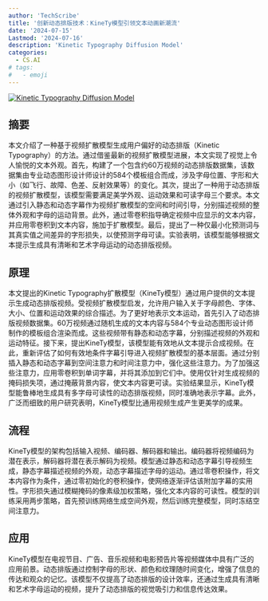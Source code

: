 ```yaml
---
author: 'TechScribe'
title: '创新动态排版技术：KineTy模型引领文本动画新潮流'
date: '2024-07-15'
Lastmod: '2024-07-16'
description: 'Kinetic Typography Diffusion Model'
categories:
  - CS.AI
# tags:
#   - emoji
---
```


[![Kinetic Typography Diffusion Model](https://arxiv-research-1301205113.cos.ap-guangzhou.myqcloud.com/images/2407.10476v1.pdf_0.jpg)](https://arxiv.org/abs/2407.10476v1)

## 摘要

本文介绍了一种基于视频扩散模型生成用户偏好的动态排版（Kinetic Typography）的方法。通过借鉴最新的视频扩散模型进展，本文实现了视觉上令人愉悦的文本外观。首先，构建了一个包含约60万视频的动态排版数据集，该数据集由专业动态图形设计师设计的584个模板组合而成，涉及字母位置、字形和大小（如飞行、故障、色差、反射效果等）的变化。其次，提出了一种用于动态排版的视频扩散模型，该模型需要满足美学外观、运动效果和可读字母三个要求。本文通过引入静态和动态字幕作为视频扩散模型的空间和时间引导，分别描述视频的整体外观和字母的运动背景。此外，通过零卷积指导确定视频中应显示的文本内容，并应用零卷积到文本内容，施加于扩散模型。最后，提出了一种仅最小化预测词与其真实值之间差异的字形损失，以使预测字母可读。实验表明，该模型能够根据文本提示生成具有清晰和艺术字母运动的动态排版视频。<!--more-->

## 原理

本文提出的Kinetic Typography扩散模型（KineTy模型）通过用户提供的文本提示生成动态排版视频。受视频扩散模型启发，允许用户输入关于字母颜色、字体、大小、位置和运动效果的综合描述。为了更好地表示文本运动，首先引入了动态排版视频数据集。60万视频通过随机生成的文本内容与584个专业动态图形设计师制作的模板组合渲染而成。这些视频带有静态和动态字幕，分别描述视频的外观和运动特征。接下来，提出KineTy模型，该模型能有效地从文本提示合成视频。在此，重新评估了如何有效地条件字幕引导进入视频扩散模型的基本层面。通过分别插入静态和动态字幕到空间注意力和时间注意力中，强化这些注意力。为了加强这些注意力，应用零卷积到单词字幕，并将其添加到它们中。使用仅针对生成视频的掩码损失项，通过掩蔽背景内容，使文本内容更可读。实验结果显示，KineTy模型能鲁棒地生成具有多字母可读性的动态排版视频，同时准确地表示字幕。此外，广泛而细致的用户研究表明，KineTy模型比通用视频生成产生更美学的成果。

## 流程

KineTy模型的架构包括输入视频、编码器、解码器和输出。编码器将视频编码为潜在表示，解码器将潜在表示解码为视频。模型通过静态和动态字幕引导视频生成，静态字幕描述视频的外观，动态字幕描述字母的运动。通过零卷积操作，将文本内容作为条件，通过零初始化的卷积操作，使网络逐渐评估该附加字幕的实用性。字形损失通过模糊掩码的像素级加权策略，强化文本内容的可读性。模型的训练采用两步策略，首先预训练网络生成空间外观，然后训练完整模型，同时冻结空间注意力。

## 应用

KineTy模型在电视节目、广告、音乐视频和电影预告片等视频媒体中具有广泛的应用前景。动态排版通过控制字母的形状、颜色和纹理随时间变化，增强了信息的传达和观众的记忆。该模型不仅提高了动态排版的设计效率，还通过生成具有清晰和艺术字母运动的视频，提升了动态排版的视觉吸引力和信息传达效果。